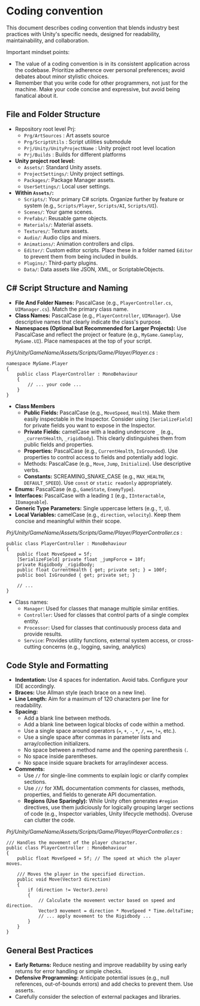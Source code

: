 # Coding convention

This document describes coding convention that blends industry best practices with Unity's specific needs, designed for readability, maintainability, and collaboration.

Important mindset points:
- The value of a coding convention is in its consistent application across the codebase. Prioritize adherence over personal preferences; avoid debates about minor stylistic choices.
- Remember that you write code for other programmers, not just for the machine. Make your code concise and expressive, but avoid being fanatical about it.


## File and Folder Structure

- Repository root level Prj:
	- `Prg/ArtSources` : Art assets source 
	- `Prg/ScriptUtils` : Script utilities submodule
	- `Prj/Unity/UnityProjectName` : Unity project root level location
	- `Prj/Builds` : Builds for different platforms
- **Unity project root level:**
    - `Assets/`: Standard Unity assets.
    - `ProjectSettings/`: Unity project settings.
    - `Packages/`: Package Manager assets.
    - `UserSettings/`: Local user settings.
- **Within `Assets/`:**
    - `Scripts/`: Your primary C# scripts. Organize further by feature or system (e.g., `Scripts/Player`, `Scripts/AI`, `Scripts/UI`).
    - `Scenes/`: Your game scenes.
    - `Prefabs/`: Reusable game objects.
    - `Materials/`: Material assets.
    - `Textures/`: Texture assets.
    - `Audio/`: Audio clips and mixers.
    - `Animations/`: Animation controllers and clips.
    - `Editor/`: Custom editor scripts. Place these in a folder named `Editor` to prevent them from being included in builds.
    - `Plugins/`: Third-party plugins.
    - `Data/`: Data assets like JSON, XML, or ScriptableObjects.


## C# Script Structure and Naming

- **File And Folder Names:** PascalCase (e.g., `PlayerController.cs`, `UIManager.cs`). Match the primary class name.
- **Class Names:** PascalCase (e.g., `PlayerController`, `UIManager`). Use descriptive names that clearly indicate the class's purpose.    
- **Namespaces (Optional but Recommended for Larger Projects):** Use PascalCase and reflect the project or feature (e.g., `MyGame.Gameplay`, `MyGame.UI`). Place namespaces at the top of your script.

*Prj/Unity/GameName/Assets/Scripts/Game/Player/Player.cs* :

```
namespace MyGame.Player
{
	public class PlayerController : MonoBehaviour
	{
		// ... your code ...
	}
}
```

- **Class Members**
	- **Public Fields:** PascalCase (e.g., `MoveSpeed`, `Health`). Make them easily inspectable in the Inspector. Consider using `[SerializeField]` for private fields you want to expose in the Inspector.
	- **Private Fields:** camelCase with a leading underscore `_` (e.g., `_currentHealth`, `_rigidbody`). This clearly distinguishes them from public fields and properties.    
	- **Properties:** PascalCase (e.g., `CurrentHealth`, `IsGrounded`). Use properties to control access to fields and potentially add logic.
	- Methods: PascalCase (e.g., `Move`, `Jump`, `Initialize`). Use descriptive verbs.
	- **Constants:** SCREAMING_SNAKE_CASE (e.g., `MAX_HEALTH`, `DEFAULT_SPEED`). Use `const` or `static readonly` appropriately.
- **Enums:** PascalCase (e.g., `GameState`, `EnemyType`).
- **Interfaces:** PascalCase with a leading `I` (e.g., `IInteractable`, `IDamageable`).
- **Generic Type Parameters:** Single uppercase letters (e.g., `T`, `U`).
- **Local Variables:** camelCase (e.g., `direction`, `velocity`). Keep them concise and meaningful within their scope.

*Prj/Unity/GameName/Assets/Scripts/Game/Player/PlayerController.cs* :

``` 
public class PlayerController : MonoBehaviour
{
	public float MoveSpeed = 5f;
	[SerializeField] private float _jumpForce = 10f;
	private Rigidbody _rigidbody;
	public float CurrentHealth { get; private set; } = 100f;
	public bool IsGrounded { get; private set; }

	// ...
}
```

- Class names:
  - `Manager`: Used for classes that manage multiple similar entities.
  - `Controller`: Used for classes that control parts of a single complex entity.
  - `Processor`: Used for classes that continuously process data and provide results.
  - `Service`: Provides utility functions, external system access, or cross-cutting concerns (e.g., logging, saving, analytics)


## Code Style and Formatting

- **Indentation:** Use 4 spaces for indentation. Avoid tabs. Configure your IDE accordingly.   
- **Braces:** Use Allman style (each brace on a new line).
- **Line Length:** Aim for a maximum of 120 characters per line for readability.
- **Spacing:**
    - Add a blank line between methods.
    - Add a blank line between logical blocks of code within a method.
    - Use a single space around operators (`=`, `+`, `-`, `*`, `/`, `==`, `!=`, etc.).
    - Use a single space after commas in parameter lists and array/collection initializers.
    - No space between a method name and the opening parenthesis `(`.
    - No space inside parentheses.
    - No space inside square brackets for array/indexer access.
- **Comments:**
	- Use `//` for single-line comments to explain logic or clarify complex sections.
    - Use `///` for XML documentation comments for classes, methods, properties, and fields to generate API documentation.
    - **Regions (Use Sparingly):** While Unity often generates `#region` directives, use them judiciously for logically grouping larger sections of code (e.g., Inspector variables, Unity lifecycle methods). Overuse can clutter the code.

*Prj/Unity/GameName/Assets/Scripts/Game/Player/PlayerController.cs* :

```
/// Handles the movement of the player character.
public class PlayerController : MonoBehaviour
{
	public float MoveSpeed = 5f; // The speed at which the player moves.
	
	/// Moves the player in the specified direction.
	public void Move(Vector3 direction)
	{
		if (direction != Vector3.zero)
		{
			// Calculate the movement vector based on speed and direction.
			Vector3 movement = direction * MoveSpeed * Time.deltaTime;
			// ... apply movement to the Rigidbody ...
		}
	}
}
```

## General Best Practices

- **Early Returns:** Reduce nesting and improve readability by using early returns for error handling or simple checks.    
- **Defensive Programming:** Anticipate potential issues (e.g., null references, out-of-bounds errors) and add checks to prevent them. Use asserts. 
- Carefully consider the selection of external packages and libraries.